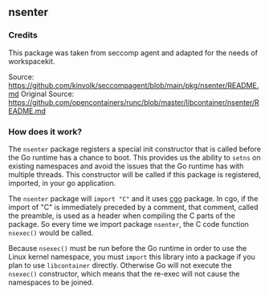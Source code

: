 ## nsenter

### Credits

This package was taken from seccomp agent and adapted for the needs of workspacekit.

Source: https://github.com/kinvolk/seccompagent/blob/main/pkg/nsenter/README.md
Original Source: https://github.com/opencontainers/runc/blob/master/libcontainer/nsenter/README.md

### How does it work?

The `nsenter` package registers a special init constructor that is called before
the Go runtime has a chance to boot.  This provides us the ability to `setns` on
existing namespaces and avoid the issues that the Go runtime has with multiple
threads.  This constructor will be called if this package is registered,
imported, in your go application.

The `nsenter` package will `import "C"` and it uses [cgo](https://golang.org/cmd/cgo/)
package. In cgo, if the import of "C" is immediately preceded by a comment, that comment,
called the preamble, is used as a header when compiling the C parts of the package.
So every time we  import package `nsenter`, the C code function `nsexec()` would be
called.

Because `nsexec()` must be run before the Go runtime in order to use the
Linux kernel namespace, you must `import` this library into a package if
you plan to use `libcontainer` directly. Otherwise Go will not execute
the `nsexec()` constructor, which means that the re-exec will not cause
the namespaces to be joined.
